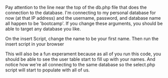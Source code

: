 Pay attention to the line near the top of the db.php file that does the connection to the database. I'm connecting to my personal database for now (at that IP address) and the username, password, and database name all happen to be 'bootcamp'. If you change these arguments, you should be able to target any database you like.

On the insert Script, change the name to be your first name. Then run the insert script in your browser

This will also be a fun experament because as all of you run this code, you should be able to see the user table start to fill up with your names. And notice how we're all connecting to the same database so the select.php script will start to populate with all of us.